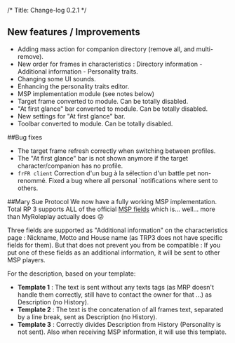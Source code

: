 /*
Title: Change-log 0.2.1
*/
## New features / Improvements

* Adding mass action for companion directory (remove all, and multi-remove).
* New order for frames in characteristics : Directory information - Additional information - Personality traits.
* Changing some UI sounds.
* Enhancing the personality traits editor.
* MSP implementation module (see notes below)
* Target frame converted to module. Can be totally disabled.
* "At first glance" bar converted to module. Can be totally disabled.
* New settings for "At first glance" bar.
* Toolbar converted to module. Can be totally disabled.

##Bug fixes
* The target frame refresh correctly when switching between profiles.
* The "At first glance" bar is not shown anymore if the target character/companion has no profile.
* `frFR client` Correction d'un bug à la sélection d'un battle pet non-renommé.
Fixed a bug where all personal `notifications where sent to others.

##Mary Sue Protocol
We now have a fully working MSP implementation. Total RP 3 supports ALL of the official [MSP fields](https://moonshyne.org/msp/) which is… well… more than MyRoleplay actually does 😜

Three fields are supported as "Additional information" on the characteristics page : Nickname, Motto and House name (as TRP3 does not have specific fields for them). But that does not prevent you from be compatible : If you put one of these fields as an additional information, it will be sent to other MSP players.

For the description, based on your template:

* **Template 1** : The text is sent without any texts tags (as MRP doesn't handle them correctly, still have to contact the owner for that ...) as Description (no History).
* **Template 2** : The text is the concatenation of all frames text, separated by a line break, sent as Description (no History).
* **Template 3** : Correctly divides Description from History (Personality is not sent). Also when receiving MSP information, it will use this template.